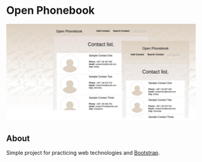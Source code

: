 # Open Phonebook
[![Screenshot](graphics/screenshot.jpg)](#)

## About
Simple project for practicing web technologies and [Bootstrap](http://getbootstrap.com "Bootstrap").